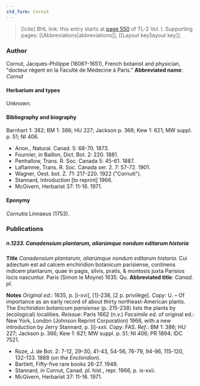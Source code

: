 ```yaml
---
std_form: Cornut
---
```


> [!cite] BHL link: this entry starts at [page 550](https://www.biodiversitylibrary.org/page/33120681) of TL-2 Vol. I.
> Supporting pages: [[Abbreviations|abbreviations]], [[Layout key|layout key]].

### Author

Cornut, Jacques-Philippe (1606?-1651), French botanist and physician, "docteur régent en la Faculté de Médecine à Paris." 
**Abbreviated name**: *Cornut*

#### Herbarium and types

Unknown.

#### Bibliography and biography

Barnhart 1: 382; BM 1: 386; HU 227; Jackson p. 366; Kew 1: 621; MW suppl. p. 51; NI 406.
- Anon., Natural. Canad. 5: 68-70. 1873.
- Fournier, *in* Baillon, Dict. Bot. 2: 220. 1881.
- Penhallow, Trans. R. Soc. Canada 5: 45-61. 1887.
- Laflamme, Trans. R. Soc. Canada ser. 2. 7: 57-72. 1901.
- Wagner, Oest. bot. Z. 71: 217-220. 1922 ("Cornuti").
- Stannard, Introduction \[to reprint\] 1966.
- McGivern, Herbarist 37: 11-16. 1971.

#### Eponymy

*Cornutia* Linnaeus (1753).

### Publications

##### n.1233. Canadensium plantarum, aliarúmque nondum editarum historia

**Title**
*Canadensium plantarum, aliarúmque nondum editarum historia*. Cui adiectum est ad calcem enchiridion botanicum parisiense, continens indicem plantarum, quae in pagis, silvis, pratis, & montosis juxta Parisios locis nascuntur. Paris (Simon le Moyne) 1635. Qu.
**Abbreviated title**: *Canad. pl.*

**Notes**
*Original ed*.: 1635, p. \[i-xvi\], \[1\]-238, \[2 p. privilège\]. *Copy*: U. – Of importance as an early record of about thirty northeast-American plants. The *Enchiridion botanicum* *parisiense* (p. 215-238) lists the plants by (ecological) localities.
*Reissue*: Paris 1662 (n.v.)
*Facsimile ed*. of original ed.: New York, London (Johnson Reprint Corporation) 1966, with a new introduction by Jerry Stannard, p. \[i\]-xxii. *Copy*: FAS.
*Ref*.: BM 1: 386; HU 227; Jackson p. 366; Kew 1: 621; MW suppl. p. 51; NI 406; PR 1894; IDC 7521.
- Roze, J. de Bot. 2: 7-12, 29-30, 41-43, 54-56, 76-79, 94-96, 115-120, 132-133. 1888 (on the *Enchiridion*).
- Bartlett, Fifty-five rare books 26-27. 1949.
- Stannard, *in* Cornut, Canad. pl. hist., repr. 1966, p. ix-xxii.
- McGivern, Herbarist 37: 11-16. 1971.

